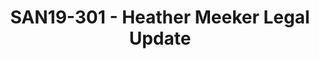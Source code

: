 ---
categories:
- san19
description: Hold slot for Heather Meeker on Wednesday morning
image:
  featured: 'true'
  path: /assets/images/featured-images/san19/SAN19-301.png
session_attendee_num: '4'
session_id: SAN19-301
session_room: Pacific Room (Keynote)
session_slot:
  end_time: '2019-09-25 09:25:00'
  start_time: '2019-09-25 09:00:00'
session_speakers:
- speaker_bio: see web page
  speaker_company: Linaro
  speaker_image: /assets/images/speakers/san19/andrea-gallo.jpg
  speaker_location: Milan Area, Italy
  speaker_name: Andrea Gallo
  speaker_position: VP of Membership Development
  speaker_url: www.linaro.org
  speaker_username: andrea.gallo
session_track: Open Source Development
tag: session
tags:
- Wednesday
title: SAN19-301 - Heather Meeker Legal Update
---